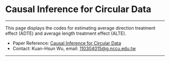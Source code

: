 # Causal Inference for Circular Data
-------------

This page displays the codes for estimating average direction treatment effect (ADTE) and average length treatment effect (ALTE).

* Paper Reference: [Causal Inference for Circular Data](https://github.com/kuanhsun/Causal-Inference-for-Circular-Data/blob/main/Causal_Inference_for_Circular_Data_0726.pdf)
* Contact: Kuan-Hsun Wu, email: 110304015@g.nccu.edu.tw
-------------
